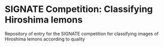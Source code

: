 # SIGNATE Competition: Classifying Hiroshima lemons
Repository of entry for the SIGNATE competition for classifying images of Hiroshima lemons according to quality
